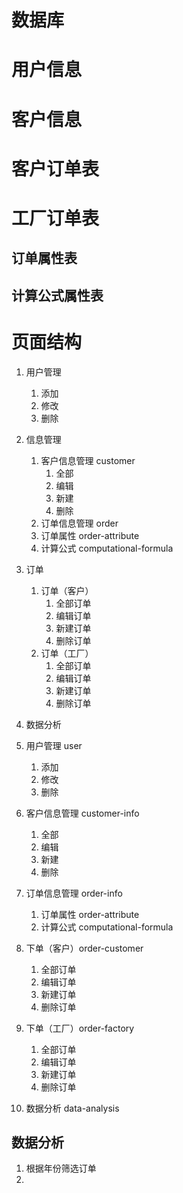 
# 数据库

# 用户信息

# 客户信息

# 客户订单表


# 工厂订单表

## 订单属性表

## 计算公式属性表




# 页面结构

1. 用户管理
   1. 添加
   2. 修改
   3. 删除 
2. 信息管理
   1. 客户信息管理 customer
      1. 全部
      2. 编辑
      3. 新建
      4. 删除
   2. 订单信息管理 order
    1. 订单属性 order-attribute
    2. 计算公式 computational-formula
3. 订单
   1. 订单（客户）
      1. 全部订单
      2. 编辑订单
      3. 新建订单
      4. 删除订单 
   1. 订单（工厂）
      1. 全部订单
      2. 编辑订单
      3. 新建订单
      4. 删除订单 
      
5. 数据分析




6. 用户管理 user
   1. 添加
   2. 修改
   3. 删除 
7. 客户信息管理 customer-info
   1. 全部
   2. 编辑
   3. 新建
   4. 删除
8. 订单信息管理 order-info
    1. 订单属性 order-attribute
    2. 计算公式 computational-formula
9. 下单（客户）order-customer
      1. 全部订单
      2. 编辑订单
      3. 新建订单
      4. 删除订单 
10. 下单（工厂）order-factory
      1. 全部订单
      2. 编辑订单
      3. 新建订单
      4. 删除订单 
      
11. 数据分析 data-analysis




## 数据分析


1. 根据年份筛选订单
2. 


